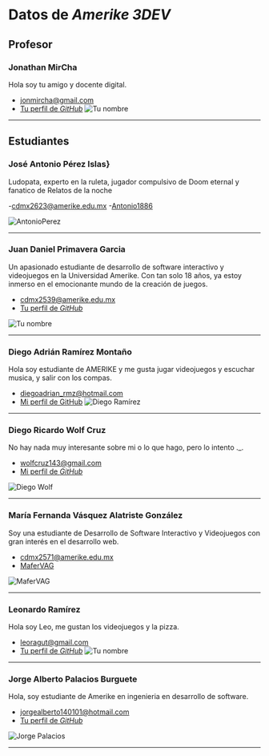 # Datos de _Amerike 3DEV_

## Profesor

### Jonathan MirCha

Hola soy tu amigo y docente digital.

- [jonmircha@gmail.com](jonmircha@gmail.com)
- [Tu perfil de _GitHub_](https://github.com/jonmircha)
  ![Tu nombre](./img/jonmircha.jpg)

---

## Estudiantes

### José Antonio Pérez Islas}

Ludopata, experto en la ruleta, jugador compulsivo de Doom eternal y fanatico de Relatos de la noche

-[cdmx2623@amerike.edu.mx](cdmx2623@amerike.edu.mx)
-[Antonio1886](https://github.com/Antonio1886)

![AntonioPerez](./img/tONA.jpeg) 

---

### Juan Daniel Primavera Garcia

Un apasionado estudiante de desarrollo de software interactivo y videojuegos en la Universidad Amerike. Con tan solo 18 años, ya estoy inmerso en el emocionante mundo de la creación de juegos.

- [cdmx2539@amerike.edu.mx](cdmx2539@amerike.edu.mx)
- [Tu perfil de _GitHub_](https://github.com/OakIsland22)

![Tu nombre](/img/JuanPrimavera-IMG.png)

---

### Diego Adrián Ramírez Montaño

Hola soy estudiante de AMERIKE y me gusta jugar videojuegos y escuchar musica, y salir con los compas.

- [diegoadrian_rmz@hotmail.com](diegoadrian_rmz@hotmail.com)
- [Mi perfil de GitHub](https://github.com/TouringChutoy)
  ![Diego Ramírez](./img/Actual.jpg)

---

### Diego Ricardo Wolf Cruz

No hay nada muy interesante sobre mi o lo que hago, pero lo intento ._.

- [wolfcruz143@gmail.com](wolfcruz143@gmail.com)
- [Mi perfil de _GitHub_](https://github.com/UwUolf)

![Diego Wolf](./img/Banner.png)

---

### María Fernanda Vásquez Alatriste González

Soy una estudiante de Desarrollo de Software Interactivo y Videojuegos con gran interés en el desarrollo web.

- [cdmx2571@amerike.edu.mx](cdmx2571@amerike.edu.mx)
- [MaferVAG](https://github.com/MaferVAG)

![MaferVAG](./img/MaferVAG.jpg)

---

### Leonardo Ramírez

Hola soy Leo, me gustan los videojuegos y la pizza.

- [leoragut@gmail.com](leoragut@gmail.com)
- [Tu perfil de _GitHub_](https://github.com/LeeonDeChino)
  ![Tu nombre](./img/leo.jpeg)

---

### Jorge Alberto Palacios Burguete

Hola, soy estudiante de Amerike en ingenieria en desarrollo de software.

- [jorgealberto140101@hotmail.com](jorgealberto140101@hotmail.com)
- [Tu perfil de _GitHub_](https://github.com/ElYorchi14)

![Jorge Palacios](./img/Yorchi.jpg)

---
